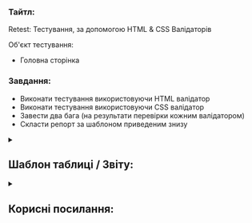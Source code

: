 <h3>Тайтл:</h3>
Retest: Тестування, за допомогою HTML & CSS Валідаторів

Об'єкт тестування:
- Головна сторінка


<h3>Завдання:</h3>

- Виконати тестування використовуючи HTML валідатор
- Виконати тестування використовуючи CSS валідатор
- Завести два бага (на результати перевірки кожним валідатором)
- Скласти репорт за шаблоном приведеним знизу


<details><summary><h2>Шаблон таблиці / Звіту:</h2></summary> 

| ID Дефекту | Назва | Валідатор | Статус | Автор 
| --- | --- | --- | --- | ---
| #4672 | 20191012_14_dnipro_В "Маршруті подорожі" блоку "Мапа" не відображається назва готелю | CSS Валідатор | Done | DmitriiNasonov 
| #4672 | 20191012_14_dnipro_В "Маршруті подорожі" блоку "Мапа" не відображається назва готелю | HTML Валідатор | Done | DmitriiNasonov 
  
</details>


<details>
    <summary><h2>Корисні посилання:</h2></summary> 

| Назва | Посилання
| --- | ---
| LambdaTest & BrowserStack | [Посилання](https://qax-camp.com.ua/lessons/browserstack/)
  
</details>
